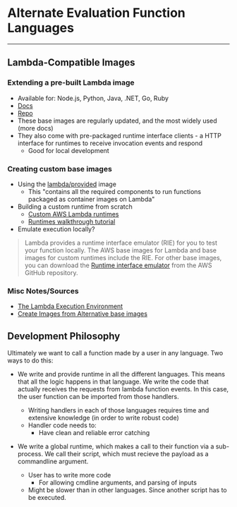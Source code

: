 # Alternate Evaluation Function Languages
---

## Lambda-Compatible Images
### Extending a pre-built Lambda image
- Available for: Node.js, Python, Java, .NET, Go, Ruby
- [Docs](https://docs.aws.amazon.com/lambda/latest/dg/runtimes-images.html#runtimes-images-lp)
- [Repo](https://github.com/aws/aws-lambda-base-images)
- These base images are regularly updated, and the most widely used (more docs)
- They also come with pre-packaged runtime interface clients - a HTTP interface for runtimes to receive invocation events and respond
	- Good for local development

### Creating custom base images
- Using the [lambda/provided](https://gallery.ecr.aws/lambda/provided) image
	- This "contains all the required components to run functions packaged as container images on Lambda"
- Building a custom runtime from scratch 
	- [Custom AWS Lambda runtimes](https://docs.aws.amazon.com/lambda/latest/dg/runtimes-custom.html#runtimes-custom-build)
	- [Runtimes walkthrough tutorial](https://docs.aws.amazon.com/lambda/latest/dg/runtimes-walkthrough.html)
- Emulate execution locally?
> Lambda provides a runtime interface emulator (RIE) for you to test your function locally. The AWS base images for Lambda and base images for custom runtimes include the RIE. For other base images, you can download the [Runtime interface emulator](https://github.com/aws/aws-lambda-runtime-interface-emulator) from the AWS GitHub repository.

### Misc Notes/Sources
- [The Lambda Execution Environment](https://docs.aws.amazon.com/lambda/latest/dg/lambda-runtime-environment.html)
- [Create Images from Alternative base images](https://docs.aws.amazon.com/lambda/latest/dg/images-create.html#images-create-from-alt)

## Development Philosophy
Ultimately we want to call a function made by a user in any language. Two ways to do this:

- We write and provide runtime in all the different languages. This means that all the logic happens in that language. We write the code that actually receives the requests from lambda function events. In this case, the user function can be imported from those handlers.
	- Writing handlers in each of those languages requires time and extensive knowledge (in order to write robust code)
	- Handler code needs to:
		- Have clean and reliable error catching
  
- We write a global runtime, which makes a call to their function via a sub-process. We call their script, which must recieve the payload as a commandline argument.
	- User has to write more code 
		- For allowing cmdline arguments, and parsing of inputs
	- Might be slower than in other languages. Since another script has to be executed.